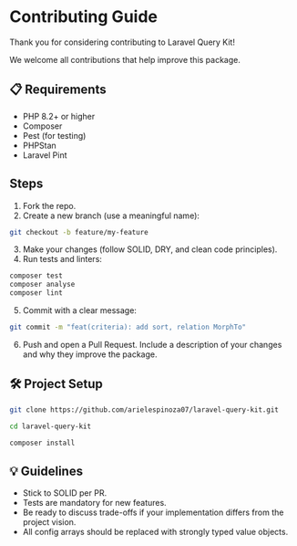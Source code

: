 # Contributing Guide

Thank you for considering contributing to Laravel Query Kit!

We welcome all contributions that help improve this package.

## 📋 Requirements

- PHP 8.2+ or higher
- Composer
- Pest (for testing)
- PHPStan
- Laravel Pint


## Steps

1. Fork the repo.
2. Create a new branch (use a meaningful name):
```bash
git checkout -b feature/my-feature
```
3. Make your changes (follow SOLID, DRY, and clean code principles).
4. Run tests and linters:
```bash
composer test
composer analyse
composer lint

```
5. Commit with a clear message:
```bash
git commit -m "feat(criteria): add sort, relation MorphTo"
```
6. Push and open a Pull Request.
   Include a description of your changes and why they improve the package.


## 🛠 Project Setup

```bash
git clone https://github.com/arielespinoza07/laravel-query-kit.git

cd laravel-query-kit

composer install
```

## 💡 Guidelines
* Stick to SOLID per PR.
* Tests are mandatory for new features.
* Be ready to discuss trade-offs if your implementation differs from the project vision.
* All config arrays should be replaced with strongly typed value objects.


